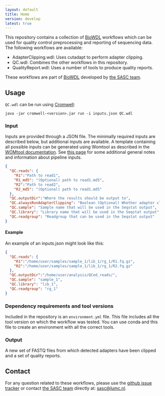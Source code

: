 ```yaml
---
layout: default
title: Home
version: develop
latest: true
---
```


This repository contains a collection of [BioWDL](https://github.com/biowdl)
workflows which can be used for quality control preprocessing and reporting of
sequencing data. The following workflows are available:
- AdapterClipping.wdl: Uses cutadapt to perform adapter clipping.
- QC.wdl: Combines the other workflows in this repository.
- QualityReport.wdl: Uses a number of tools to produce quality reports.

These workflows are part of [BioWDL](https://biowdl.github.io/)
developed by [the SASC team](http://sasc.lumc.nl/).

## Usage

`QC.wdl` can be run using
[Cromwell](http://cromwell.readthedocs.io/en/stable/):
```
java -jar cromwell-<version>.jar run -i inputs.json QC.wdl
```

### Input

Inputs are provided through a JSON file. The minimally required inputs are
described below, but additional inputs are available.
A template containing all possible inputs can be generated using
Womtool as described in the
[WOMtool documentation](http://cromwell.readthedocs.io/en/stable/WOMtool/).
See [this page](/inputs.html) for some additional general notes and information
about pipeline inputs.

```JSON
{
  "QC.reads": {
    "R1":"Path to read1",
    "R1_md5": "(Optional) path to read1.md5",
    "R2":"Path to read2",
    "R2_md5": "(Optional) path to read1.md5"
  },
  "QC.outputDir":"Where the results should be output to",
  "QC.alwaysRunAdapterClipping": "Boolean (Optional) Whether adapter clipping should always run. Use this if you want to add custom paramaters for read preprocessing. Defaults to 'false'",
  "QC.sample": "Sample name that will be used in the Seqstat output",
  "QC.library": "Library name that will be used in the Seqstat output",
  "QC.readgroup": "Readgroup that can be used in the Seqstat output"
}
```

#### Example

An example of an inputs.json might look like this:
```JSON
{
  "QC.reads": {
    "R1":"/home/user/samples/sample_1/lib_1/rg_1/R1.fq.gz",
    "R2":"/home/user/samples/sample_1/lib_1/rg_1/R2.fq.gz"
  },
  "QC.outputDir":"/home/user/analysis/QCed_reads/",
  "QC.sample": "sample_1",
  "QC.library": "lib_1",
  "QC.readgroup": "rg_1"
}
```

### Dependency requirements and tool versions
Included in the repository is an `environment.yml` file. This file includes
all the tool version on which the workflow was tested. You can use conda and
this file to create an environment with all the correct tools.

### Output

A new set of FASTQ files from which detected adapters have been clipped and a
set of quality reports.

## Contact
<p>
  <!-- Obscure e-mail address for spammers -->
For any question related to these workflows, please use the
<a href='https://github.com/biowdl/QC/issues'>github issue tracker</a>
or contact
 <a href='http://sasc.lumc.nl/'>the SASC team</a> directly at: <a href='&#109;&#97;&#105;&#108;&#116;&#111;&#58;&#115;&#97;&#115;&#99;&#64;&#108;&#117;&#109;&#99;&#46;&#110;&#108;'>
&#115;&#97;&#115;&#99;&#64;&#108;&#117;&#109;&#99;&#46;&#110;&#108;</a>.
</p>
